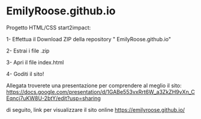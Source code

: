 # EmilyRoose.github.io
Progetto HTML/CSS start2impact:

1- Effettua il Download ZIP della repository " EmilyRoose.github.io"

2- Estrai i file .zip

3- Apri il file index.html

4- Goditi il sito!

Allegata troverete una presentazione per comprendere al meglio il sito:
https://docs.google.com/presentation/d/1GABe553vxRrt6W_a3ZkZH9vXn_CEqncj7uKW8U-2btY/edit?usp=sharing


di seguito, link per visualizzare il sito online https://emilyroose.github.io/
